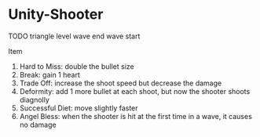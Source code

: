 # Unity-Shooter

TODO
triangle level
wave end
wave start

Item
1. Hard to Miss: double the bullet size
2. Break: gain 1 heart
3. Trade Off: increase the shoot speed but decrease the damage 
4. Deformity: add 1 more bullet at each shoot, but now the shooter shoots diagnolly
5. Successful Diet: move slightly faster
6. Angel Bless: when the shooter is hit at the first time in a wave, it causes no damage
